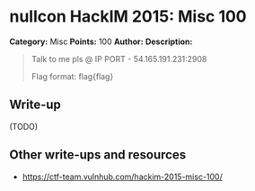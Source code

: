 # nullcon HackIM 2015: Misc 100

**Category:** Misc
**Points:** 100
**Author:**
**Description:**

> Talk to me pls @ IP PORT - 54.165.191.231:2908 
>
> Flag format: flag{flag}

## Write-up

(TODO)

## Other write-ups and resources

* <https://ctf-team.vulnhub.com/hackim-2015-misc-100/>
